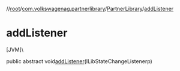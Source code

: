 //[root](../../../index.md)/[com.volkswagenag.partnerlibrary](../index.md)/[PartnerLibrary](index.md)/[addListener](add-listener.md)

# addListener

[JVM]\

public abstract void[addListener](add-listener.md)(ILibStateChangeListenerp)
